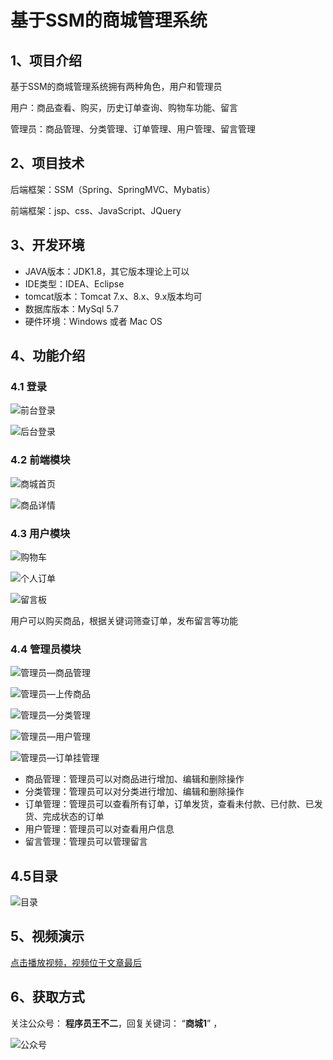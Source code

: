 # 基于SSM的商城管理系统

## 1、项目介绍

基于SSM的商城管理系统拥有两种角色，用户和管理员

用户：商品查看、购买，历史订单查询、购物车功能、留言

管理员：商品管理、分类管理、订单管理、用户管理、留言管理


## 2、项目技术

后端框架：SSM（Spring、SpringMVC、Mybatis）

前端框架：jsp、css、JavaScript、JQuery

## 3、开发环境

- JAVA版本：JDK1.8，其它版本理论上可以
- IDE类型：IDEA、Eclipse
- tomcat版本：Tomcat 7.x、8.x、9.x版本均可
- 数据库版本：MySql 5.7
- 硬件环境：Windows 或者 Mac OS


## 4、功能介绍

### 4.1 登录

![前台登录](https://project-images-1256969109.cos.ap-chongqing.myqcloud.com/Typora-Images/202205281258041.jpg)

![后台登录](https://project-images-1256969109.cos.ap-chongqing.myqcloud.com/Typora-Images/202205281258492.jpeg)

### 4.2 前端模块

![商城首页](https://project-images-1256969109.cos.ap-chongqing.myqcloud.com/Typora-Images/202205281258200.jpg)

![商品详情](https://project-images-1256969109.cos.ap-chongqing.myqcloud.com/Typora-Images/202205281258657.jpg)

### 4.3 用户模块

![购物车](https://project-images-1256969109.cos.ap-chongqing.myqcloud.com/Typora-Images/202205281258005.jpg)

![个人订单](https://project-images-1256969109.cos.ap-chongqing.myqcloud.com/Typora-Images/202205281258402.jpg)

![留言板](https://project-images-1256969109.cos.ap-chongqing.myqcloud.com/Typora-Images/202205281258966.jpg)

用户可以购买商品，根据关键词筛查订单，发布留言等功能

### 4.4 管理员模块

![管理员—商品管理](https://project-images-1256969109.cos.ap-chongqing.myqcloud.com/Typora-Images/202205281259735.jpg)

![管理员—上传商品](https://project-images-1256969109.cos.ap-chongqing.myqcloud.com/Typora-Images/202205281259413.jpg)

![管理员—分类管理](https://project-images-1256969109.cos.ap-chongqing.myqcloud.com/Typora-Images/202205281259736.jpg)

![管理员—用户管理](https://project-images-1256969109.cos.ap-chongqing.myqcloud.com/Typora-Images/202205281259659.jpg)

![管理员—订单挂管理](https://project-images-1256969109.cos.ap-chongqing.myqcloud.com/Typora-Images/202205281259305.jpg)

- 商品管理：管理员可以对商品进行增加、编辑和删除操作
- 分类管理：管理员可以对分类进行增加、编辑和删除操作
- 订单管理：管理员可以查看所有订单，订单发货，查看未付款、已付款、已发货、完成状态的订单
- 用户管理：管理员可以对查看用户信息
- 留言管理：管理员可以管理留言

## 4.5目录

![目录](https://project-images-1256969109.cos.ap-chongqing.myqcloud.com/Typora-Images/202205281327951.jpg)

## 5、视频演示

[点击播放视频，视频位于文章最后](输入链接)

## 6、获取方式

关注公众号： **程序员王不二**，回复关键词： “**商城1**” ，

![公众号](https://project-images-1256969109.cos.ap-chongqing.myqcloud.com/Typora-Images/202205281253739.png)

